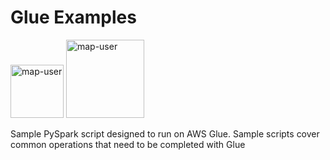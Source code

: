 # Glue Examples

<img width="85" alt="map-user" src="https://img.shields.io/badge/views-1083-green"> <img width="125" alt="map-user" src="https://img.shields.io/badge/unique visits-250-green">

Sample PySpark script designed to run on AWS Glue. Sample scripts cover common operations that need to be completed with Glue

